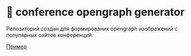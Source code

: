# 🌌 conference opengraph generator

Репозиторий создан для формированик opengraph изображений с популярных сайтов конференций

[Пример](./preview.png)
